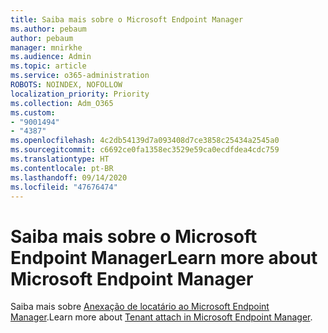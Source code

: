 ```yaml
---
title: Saiba mais sobre o Microsoft Endpoint Manager
ms.author: pebaum
author: pebaum
manager: mnirkhe
ms.audience: Admin
ms.topic: article
ms.service: o365-administration
ROBOTS: NOINDEX, NOFOLLOW
localization_priority: Priority
ms.collection: Adm_O365
ms.custom:
- "9001494"
- "4387"
ms.openlocfilehash: 4c2db54139d7a093408d7ce3858c25434a2545a0
ms.sourcegitcommit: c6692ce0fa1358ec3529e59ca0ecdfdea4cdc759
ms.translationtype: HT
ms.contentlocale: pt-BR
ms.lasthandoff: 09/14/2020
ms.locfileid: "47676474"
---
```

# <a name="learn-more-about-microsoft-endpoint-manager"></a><span data-ttu-id="53fe6-102">Saiba mais sobre o Microsoft Endpoint Manager</span><span class="sxs-lookup"><span data-stu-id="53fe6-102">Learn more about Microsoft Endpoint Manager</span></span>

<span data-ttu-id="53fe6-103">Saiba mais sobre [Anexação de locatário ao Microsoft Endpoint Manager](https://docs.microsoft.com/configmgr/tenant-attach/).</span><span class="sxs-lookup"><span data-stu-id="53fe6-103">Learn more about [Tenant attach in Microsoft Endpoint Manager](https://docs.microsoft.com/configmgr/tenant-attach/).</span></span>
